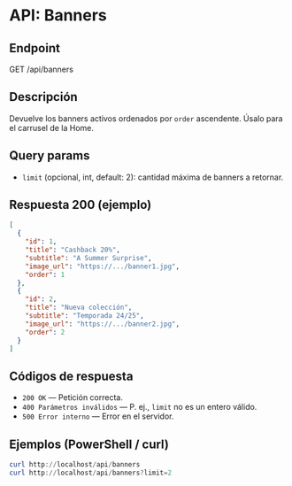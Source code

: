 # API: Banners

## Endpoint

GET /api/banners

## Descripción

Devuelve los banners activos ordenados por `order` ascendente. Úsalo para el carrusel de la Home.

## Query params

- `limit` (opcional, int, default: 2): cantidad máxima de banners a retornar.

## Respuesta 200 (ejemplo)

```json
[
  {
    "id": 1,
    "title": "Cashback 20%",
    "subtitle": "A Summer Surprise",
    "image_url": "https://.../banner1.jpg",
    "order": 1
  },
  {
    "id": 2,
    "title": "Nueva colección",
    "subtitle": "Temporada 24/25",
    "image_url": "https://.../banner2.jpg",
    "order": 2
  }
]
```

## Códigos de respuesta

- `200 OK` — Petición correcta.
- `400 Parámetros inválidos` — P. ej., `limit` no es un entero válido.
- `500 Error interno` — Error en el servidor.

## Ejemplos (PowerShell / curl)

```powershell
curl http://localhost/api/banners
curl http://localhost/api/banners?limit=2
```
